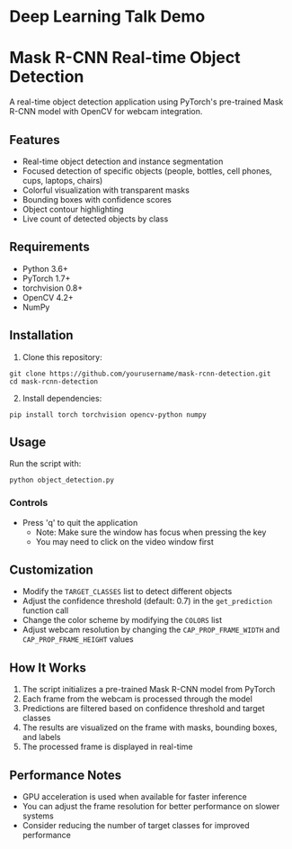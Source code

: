 # Deep Learning Talk Demo

# Mask R-CNN Real-time Object Detection

A real-time object detection application using PyTorch's pre-trained Mask R-CNN model with OpenCV for webcam integration.

## Features

- Real-time object detection and instance segmentation
- Focused detection of specific objects (people, bottles, cell phones, cups, laptops, chairs)
- Colorful visualization with transparent masks
- Bounding boxes with confidence scores
- Object contour highlighting
- Live count of detected objects by class

## Requirements

- Python 3.6+
- PyTorch 1.7+
- torchvision 0.8+
- OpenCV 4.2+
- NumPy

## Installation

1. Clone this repository:
```
git clone https://github.com/yourusername/mask-rcnn-detection.git
cd mask-rcnn-detection
```

2. Install dependencies:
```
pip install torch torchvision opencv-python numpy
```

## Usage

Run the script with:
```
python object_detection.py
```

### Controls
- Press 'q' to quit the application
  - Note: Make sure the window has focus when pressing the key
  - You may need to click on the video window first

## Customization

- Modify the `TARGET_CLASSES` list to detect different objects
- Adjust the confidence threshold (default: 0.7) in the `get_prediction` function call
- Change the color scheme by modifying the `COLORS` list
- Adjust webcam resolution by changing the `CAP_PROP_FRAME_WIDTH` and `CAP_PROP_FRAME_HEIGHT` values

## How It Works

1. The script initializes a pre-trained Mask R-CNN model from PyTorch
2. Each frame from the webcam is processed through the model
3. Predictions are filtered based on confidence threshold and target classes
4. The results are visualized on the frame with masks, bounding boxes, and labels
5. The processed frame is displayed in real-time

## Performance Notes

- GPU acceleration is used when available for faster inference
- You can adjust the frame resolution for better performance on slower systems
- Consider reducing the number of target classes for improved performance